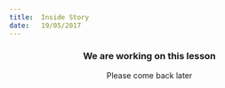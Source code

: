 ```yaml
---
title:  Inside Story
date:   19/05/2017
---
```


### <center>We are working on this lesson</center>
<center>Please come back later</center>